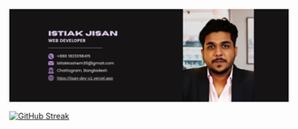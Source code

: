 <a>
<img src="https://raw.githubusercontent.com/Jisan-Dev/Jisan-Dev/main/images/banner2.png" />
</a>

<a href="https://git.io/streak-stats"><img src="https://streak-stats.demolab.com?user=Jisan-Dev&theme=dark&hide_border=true&border_radius=5" alt="GitHub Streak" /></a>
